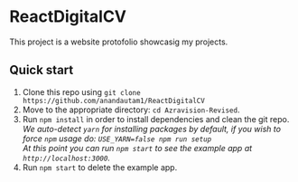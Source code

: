# ReactDigitalCV

This project is a website protofolio showcasig my projects. 

## Quick start
1. Clone this repo using `git clone https://github.com/anandautam1/ReactDigitalCV`
2. Move to the appropriate directory: `cd Azravision-Revised`.<br />
3. Run `npm install` in order to install dependencies and clean the git repo.<br />
   *We auto-detect `yarn` for installing packages by default, if you wish to force `npm` usage do: `USE_YARN=false npm run setup`*<br />
   *At this point you can run `npm start` to see the example app at `http://localhost:3000`.*
4. Run `npm start` to delete the example app.